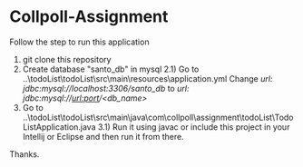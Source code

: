 # Collpoll-Assignment

Follow the step to run this application

1) git clone this repository
2) Create database "santo_db" in mysql
  2.1) Go to ..\todoList\todoList\src\main\resources\application.yml
       Change  *url: jdbc:mysql://localhost:3306/santo_db* to *url: jdbc:mysql://<url:port>/<db_name>*  
3) Go to ..\todoList\todoList\src\main\java\com\collpoll\assignment\todoList\TodoListApplication.java 
  3.1) Run it using javac or include this project in your Intellij or Eclipse and then run it from there.

Thanks.

